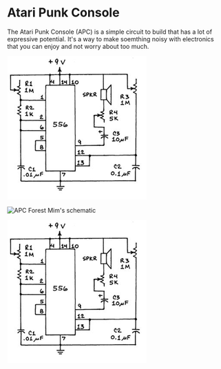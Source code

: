 # Atari Punk Console

The Atari Punk Console (APC) is a simple circuit to build that has a lot of expressive potential. It's a way to make soemthing noisy with electronics that you can enjoy and not worry about too much.

![APC Forest Mim's schematic](apc-mims-schematic.jpg "APC Forest Mim's schematic")

![APC Forest Mim's schematic](APC_bb/.png "on a bb")

![APC Forest Mim's schematic](apc-mims-schematic.jpg "APC Forest Mim's schematic")
